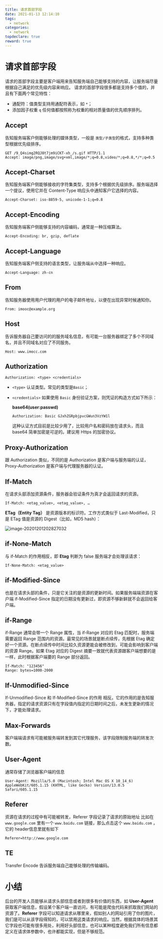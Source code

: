 ```yaml
---
title: 请求首部字段
date: 2021-01-13 12:14:10
tags:
  - network
categories:
  - network
topdeclare: true
reward: true
---
```

# 请求首部字段

请求的首部字段主要是客户端用来告知服务端自己能够支持的内容，让服务端尽量根据自己满足的优先级内容来响应。
请求的首部字段很多都是支持多个值的，并且有下面两个常见特性：

- 通配符：值类型支持用通配符表示，如 `*`；
- 添加因子权重 `q` 任何值都按照称为权重的相对质量值的优先顺序排列。

## Accept

告知服务端客户侧能够处理的媒体类型，一般是 `类型/子类型`的格式，支持多种类型根据优先级排序。

```http
GET /9_Q4simg2RQJ8t7jm9iCKT-xh_/s.gif HTTP/1.1
Accept: image/png,image/svg+xml,image/*;q=0.8,video/*;q=0.8,*/*;q=0.5
```

<!--more-->

## Accept-Charset

告知服务端客户侧能够接收的字符集类型，支持多个根据优先级排序。服务端选择一个提议，使用它并在 Content-Type 响应头中通知客户它选择的内容。

```http
Accept-Charset: iso-8859-5, unicode-1-1;q=0.8
```



## Accept-Encoding

告知服务端客户侧能够支持的内容编码，通常是一种压缩算法。

```http
Accept-Encoding: br, gzip, deflate
```

## Accept-Language

告知服务端客户侧支持的语言类型，让服务端从中选择一种响应。

```http
Accept-Language: zh-cn
```

## From

告知服务器使用用户代理的用户的电子邮件地址，以便在出现异常时候通知你。

```http
From: imooc@example.org
```



## Host

告诉服务器自己要访问的的服务域名信息，有可能一台服务器绑定了多个不同域名，并且不同域名对应了不同服务。

```http
Host: www.imocc.com
```



## Authorization

```http
Authorization: <type> <credentials>
```

- `<type>` 认证类型。常见的类型是`Basic`；

- `<credentials>` 如果使用 `Basic` 身份验证方案，则凭证的构造方式如下所示：

  **base64(user:passwd)**

  ```shell
  Authorization: Basic GJxhZGRpbjpvcGWun3VzYW1l
  ```

  这种认证方式目前是比较少用了，比较用户名和密码放在请求头，而且 base64 简单加密是可逆的。建议用 Https 的加密协议。

## Proxy-Authorization

跟 Authorization 类似，不同的是 Authorization 是客户端与服务端的认证，Proxy-Authorization 是客户端与代理服务器的认证。

## If-Match

在请求头部添加资源条件，服务器会验证条件为真才会返回请求的资源。

```http
If-Match: <etag_value>, <etag_value>, …
```

**ETag（Entity Tag）** 是资源版本的标识符。工作方式类似于 Last-Modified，只是 ETag 值是资源的 Digest（比如，MD5 hash）：

![image-20201201202827032](/zbcn.github.io/assets/postImg/web/HTTP_HEADER_02请求首部字段/image-20201201202827032.png)

## if-None-Match

与 if-Match 的作用相反，即 **Etag** 判断为 false 服务端才会处理该请求：

```http
If-None-Match: <etag_value>
```

## if-Modified-Since

也是在请求头部的条件，只是它关注的是资源的更新时间。如果服务端端资源在客户端 if-Modified-Since 指定的日期没有更新过，即资源不够新鲜就不会返回给客户端。

##  if-Range

if-Range 通常会带一个 Range 属性，当 if-Range 对应的 Etag 匹配时，服务端需要返回 Range 范围内的资源。最常见的场景就是断点续传，先根据 Etag 确定好一个资源。在断点续传中时间比较久资源更能会被修改到，可能会影响到客户端的资源 Range。如果 Etag 对应的 Digest 摘要一致就代表资源跟客户端想要的是一样，此时根据客户端要的 Range 部分返回。

```http
If-Match: "123456"
Range: bytes=1000-2000
```



## If-Unmodified-Since

If-Unmodified-Since 和 If-Modified-Since 的作用 相反。它的作用的是告知服务器，指定的请求资源只有在字段值内指定的日期时间之后，未发生更新的情况下，才能处理请求。

## Max-Forwards

客户端端请求有可能被服务端转发到其它代理服务，该字段限制服务端的转发次数。

## User-Agent

通常存储了浏览器客户端的信息

```http
User-Agent: Mozilla/5.0 (Macintosh; Intel Mac OS X 10_14_6) AppleWebKit/605.1.15 (KHTML, like Gecko) Version/13.0.5 Safari/605.1.15
```



## Referer

资源在请求的过程中有可能被转发，Referer 字段记录了请求的原始地址
比如在 `www.google.com` 里有一个 `www.baidu.com` 链接，那么点击这个 `www.baidu.com` ，它的 header信息里就有如下

```http
Referer=http://www.google.com
```

## TE

Transfer Encode 告诉服务端自己能够处理的传输编码。



# 小结

后台的开发人员能够从请求头部信息或者到很多有价值的东西，如 **User-Agent** 获取客户端信息，假设某个客户端一直访问，有可能是爬虫代码来抓取我们网站的资源了。**Referer** 字段可以知道请求从哪里来，假如别人的网站引用了你的图片，我们是可以从该字段得知的，可以禁用这类请求的响应。当然，根据具体的场景其它字段也可能有很多用处，利用好头部信息，也可以某种程度避免我们所有信息都定义在请求体参数中，也许都能实现，但是不够规范。